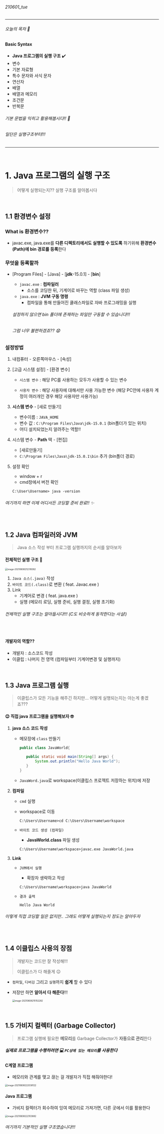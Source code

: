 ###### 210601_tue

<hr>

###### 오늘의 목차 :lemon:

#### Basic Syntax

- **Java 프로그램의 실행 구조** :heavy_check_mark:
- 변수
- 기본 자료형
- 특수 문자와 서식 문자
- 연산자
- 배열
- 배열과 메모리
- 조건문
- 반복문

###### 기본 문법을 익히고 활용해봅시다!! :tropical_drink:

###### 일단은 실행구조부터!!!

<hr>
<br>

# 1. Java 프로그램의 실행 구조

> 어떻게 실행되는지?? 실행 구조를 알아봅시다

<br>

## 1.1 환경변수 설정

### What is 환경변수??

- javac.exe, java.exe를 **다른 디렉토리에서도 실행할 수 있도록** 하기위해 **환경변수(Path)에 bin 경로를 등록**한다

### 무엇을 등록할까

- [Program Files] - [Java] - [**jdk**-15.0.1] - [**bin**]
  
  - `javac.exe` : **컴파일러**
    - 소스를 코딩한 뒤, 기계어로 바꾸는 역할 (class 파일 생성)
  - `java.exe` : **JVM 구동 명령**
    - 컴파일을 통해 만들어진 쿨래스파일로 자바 프로그래밍을 실행
  
  ###### 설정하지 않으면 bin 폴더에 존재하는 파일만 구동할 수 있습니다!!! 
  
  ###### 그럼 너무 불편하겠죠?? :anguished:

### 설정방법

1. 내컴퓨터 - 오른쪽마우스 - [속성]

2. [고급 시스템 설정] - [환경 변수]

   - `시스템 변수` : 해당 PC를 사용하는 모두가 사용할 수 있는 변수

   - `사용자 변수` : 해당 사용자에 대해서만 사용 가능한 변수 (해당 PC안에 사용자 계정이 여러개인 경우 해당 사용자만 사용가능)

3. **시스템 변수** - [새로 만들기]

   - 변수이름 : `JAVA_HOME`
   - 변수 값 : `C:\Program Files\Java\jdk-15.0.1` (bin폴더가 있는 위치)
   - 어디 설치되었는지 알려주는 역할!!

4. 시스템 변수 - **Path** 택 - [편집] 

   - [새로만들기]
   - `C:\Program Files\Java\jdk-15.0.1\bin` 추가 (bin폴더 경로)

5. 설정 확인

   - window + r
   - cmd창에서 버전 확인

   ```shell
   C:\User\Username> java -version
   ```

###### 여기까지 하면 이제 어디서든 코딩할 준비 완료!! :sparkles:

<br>

## 1.2 Java 컴파일러와 JVM

> Java 소스 작성 부터 프로그램 실행까지의 순서를 알아보자

#### 전체적인 실행 구조 :cherries:

<img src="210601_2_basic_architecture.assets/image-20210608212318382.png" alt="image-20210608212318382" style="zoom:50%;" />

1. `Java 소스(.java)` 작성
2. `바이트 코드(.class)`로 변환 ( feat. Javac.exe )
3. Link
   - 기계어로 변경 ( feat. java.exe )
   - 실행 (메모리 로딩, 실행 준비, 실행 결정, 실행 초기화)

###### 전체적인 실행 구조는 알아둡시다!!! (C도 비슷하게 동작한다는 사실!)

<br>

#### 개발자의 역할??

- 개발자 : 소스코드 작성
- 이클립 : 나머지 전 영역 (컴파일부터 기계어변경 및 실행까지)

<br>

## 1.3 Java 프로그램 실행

> 이클립스가 모든 기능을 해주긴 하지만... 어떻게 실행되는지는 아는게 좋겠죠???

#### :wink: ​직접 java 프로그램을 실행해보자 :nerd_face:

1. **java 소스 코드 작성**

   - 메모장에 `class` 만들기 

     ```java
     public class JavaWorld{
     	
     	public static void main(String[] args) {
     		System.out.println("Hello Java World");
     	}
     }
     ```

   - `JavaWord.java`로 workspace(이클립스 프로젝트 저장하는 위치)에 저장

2. **컴파일**

   - `cmd` 실행

   - workspace로 이동

     ```shell
     C:\Users\Username>cd C:\Users\Username\workspace
     ```

   - `바이트 코드 생성 (컴파일)`

     - **JavaWorld.class** 파일 생성

     ```shell
     C:\Users\Username\workspace>javac.exe JavaWorld.java
     ```

3. **Link**

   - `JVM에서 실행`

     - 확장자 생략하고 작성

     ```shell
     C:\Users\Username\workspace>java JavaWorld
     ```

   - `결과 출력`

     ```shell
     Hello Java World
     ```

###### 이렇게 직접 코딩할 일은 없지만.. 그래도 어떻게 실행되는지 정도는 알아두자

<br>

## 1.4 이클립스 사용의 장점

> 개발자는 코드만 잘 작성해!!!
>
> 이클립스가 다 해줄게 :wink:

- `컴파일`, `디버깅` 그리고 `실행`까지 **쉽게** 할 수 있다

- 저장만 하면 **알아서 다 해준다**!!!

  <img src="210601_2_basic_architecture.assets/image-20210608215152282.png" alt="image-20210608215152282" style="zoom:50%;" />

<br>

## 1.5 가비지 컬렉터 (Garbage Collector)

> 프로그램 실행에 필요한 **메모리**를 Garbage Collector가 **자동으로 관리**한다

##### 실제로 프로그램을 수행하려면 :computer: ​`PC상에 있는 메모리`를 사용한다 

#### C계열 프로그램

- 메모리와 관계를 맺고 끊는 걸 개발자가 직접 해줘야한다!

<img src="210601_2_basic_architecture.assets/image-20210608222038122.png" alt="image-20210608222038122" style="zoom:50%;" />

#### Java 프로그램

- 가비지 컬렉터가 회수하여 잉여 메모리로 가져가면, 다른 곳에서 이를 활용한다

<img src="210601_2_basic_architecture.assets/image-20210608222103882.png" alt="image-20210608222103882" style="zoom:50%;" />

<br>

###### 여기까지 기본적인 실행 구조였습니다!!! 

